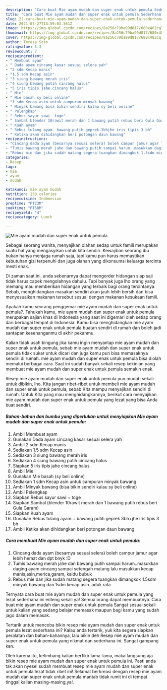 ```yaml
---
description: "Cara buat Mie ayam mudah dan super enak untuk pemula Sederhana Untuk Jualan"
title: "Cara buat Mie ayam mudah dan super enak untuk pemula Sederhana Untuk Jualan"
slug: 22-cara-buat-mie-ayam-mudah-dan-super-enak-untuk-pemula-sederhana-untuk-jualan
date: 2021-05-27T13:59:03.561Z
image: https://img-global.cpcdn.com/recipes/8a256c79ba99d817/680x482cq70/mie-ayam-mudah-dan-super-enak-untuk-pemula-foto-resep-utama.jpg
thumbnail: https://img-global.cpcdn.com/recipes/8a256c79ba99d817/680x482cq70/mie-ayam-mudah-dan-super-enak-untuk-pemula-foto-resep-utama.jpg
cover: https://img-global.cpcdn.com/recipes/8a256c79ba99d817/680x482cq70/mie-ayam-mudah-dan-super-enak-untuk-pemula-foto-resep-utama.jpg
author: Teresa Soto
ratingvalue: 3.3
reviewcount: 7
recipeingredient:
- " Membuat ayam"
- " Dada ayam cincang kasar sesuai selera yah"
- "2 sdm Kecap manis"
- "1.5 sdm Kecap asin"
- "3 siung bawang merah iris"
- "4 siung bawang putih cincang halus"
- "5 iris tipis jahe cincang halus"
- " Mie"
- " Mie basah sy beli online"
- "1 sdm Kecap asin untuk campuran minyak bawang"
- " Minyak bawang bisa bikin sendiri kalau sy beli online"
- " Pelengkap"
- " Rebus sayur sawi  toge"
- " Sambal blender 10rawit merah dan 1 bawang putih rebus beri Gula Garam"
- " Kuah ayam"
- " Rebus tulang ayam  bawang putih geprek 3bhjhe iris tipis 3 bh"
- " Ketika akan dihidangkan beri potongan daun bawang"
recipeinstructions:
- "Cincang dada ayam (besarnya sesuai selera) boleh campur jamur agar lebih hemat dan dpt bnyk :D"
- "Tumis bawang merah jahe dan bawang putih sampai harum..masukkan daging ayam cincang sampai setengah matang lalu masukkan kecap manis,asin,merica,garam, kaldu bubuk"
- "Rebus mie dan jika sudah matang segera tuangkan dimangkok 1.5sdm minyak bawang dan 1sdm kecap asin..aduk rata"
categories:
- Resep
tags:
- mie
- ayam
- mudah

katakunci: mie ayam mudah 
nutrition: 258 calories
recipecuisine: Indonesian
preptime: "PT23M"
cooktime: "PT58M"
recipeyield: "4"
recipecategory: Lunch

---
```



![Mie ayam mudah dan super enak untuk pemula](https://img-global.cpcdn.com/recipes/8a256c79ba99d817/680x482cq70/mie-ayam-mudah-dan-super-enak-untuk-pemula-foto-resep-utama.jpg)

Sebagai seorang wanita, menyajikan olahan sedap untuk famili merupakan suatu hal yang mengasyikan untuk kita sendiri. Kewajiban seorang ibu bukan hanya menjaga rumah saja, tapi kamu pun harus memastikan kebutuhan gizi terpenuhi dan juga olahan yang dikonsumsi keluarga tercinta mesti enak.

Di zaman  saat ini, anda sebenarnya dapat mengorder hidangan siap saji tidak harus capek mengolahnya dahulu. Tapi banyak juga lho orang yang memang mau memberikan hidangan yang terbaik bagi orang tercintanya. Sebab, menghidangkan masakan sendiri akan jauh lebih bersih dan bisa menyesuaikan makanan tersebut sesuai dengan makanan kesukaan famili. 



Apakah kamu seorang penggemar mie ayam mudah dan super enak untuk pemula?. Tahukah kamu, mie ayam mudah dan super enak untuk pemula merupakan sajian khas di Indonesia yang saat ini digemari oleh setiap orang dari berbagai tempat di Indonesia. Kamu bisa menghidangkan mie ayam mudah dan super enak untuk pemula buatan sendiri di rumah dan boleh jadi santapan kesenanganmu di akhir pekanmu.

Kalian tidak usah bingung jika kamu ingin menyantap mie ayam mudah dan super enak untuk pemula, sebab mie ayam mudah dan super enak untuk pemula tidak sukar untuk dicari dan juga kamu pun bisa memasaknya sendiri di rumah. mie ayam mudah dan super enak untuk pemula bisa diolah memalui berbagai cara. Saat ini sudah banyak sekali resep kekinian yang membuat mie ayam mudah dan super enak untuk pemula semakin enak.

Resep mie ayam mudah dan super enak untuk pemula pun mudah sekali untuk dibikin, lho. Kita jangan ribet-ribet untuk membeli mie ayam mudah dan super enak untuk pemula, sebab Kita mampu menyajikan sendiri di rumah. Untuk Kita yang mau menghidangkannya, berikut cara menyajikan mie ayam mudah dan super enak untuk pemula yang lezat yang bisa Anda buat sendiri.

<!--inarticleads1-->

##### Bahan-bahan dan bumbu yang diperlukan untuk menyiapkan Mie ayam mudah dan super enak untuk pemula:

1. Ambil  Membuat ayam
1. Gunakan  Dada ayam cincang kasar sesuai selera yah
1. Ambil 2 sdm Kecap manis
1. Sediakan 1.5 sdm Kecap asin
1. Sediakan 3 siung bawang merah iris
1. Sediakan 4 siung bawang putih cincang halus
1. Siapkan 5 iris tipis jahe cincang halus
1. Ambil  Mie
1. Gunakan  Mie basah (sy beli online)
1. Sediakan 1 sdm Kecap asin untuk campuran minyak bawang
1. Ambil  Minyak bawang (bisa bikin sendiri kalau sy beli online)
1. Ambil  Pelengkap
1. Siapkan  Rebus sayur sawi + toge
1. Siapkan  Sambal (blender 10rawit merah dan 1 bawang putih rebus beri Gula Garam)
1. Siapkan  Kuah ayam
1. Gunakan  Rebus tulang ayam + bawang putih geprek 3bh+jhe iris tipis 3 bh
1. Ambil  Ketika akan dihidangkan beri potongan daun bawang




<!--inarticleads2-->

##### Cara membuat Mie ayam mudah dan super enak untuk pemula:

1. Cincang dada ayam (besarnya sesuai selera) boleh campur jamur agar lebih hemat dan dpt bnyk :D
1. Tumis bawang merah jahe dan bawang putih sampai harum..masukkan daging ayam cincang sampai setengah matang lalu masukkan kecap manis,asin,merica,garam, kaldu bubuk
1. Rebus mie dan jika sudah matang segera tuangkan dimangkok 1.5sdm minyak bawang dan 1sdm kecap asin..aduk rata




Ternyata cara buat mie ayam mudah dan super enak untuk pemula yang lezat sederhana ini enteng sekali ya! Semua orang dapat membuatnya. Cara buat mie ayam mudah dan super enak untuk pemula Sangat sesuai sekali untuk kalian yang sedang belajar memasak maupun bagi kamu yang sudah jago dalam memasak.

Tertarik untuk mencoba bikin resep mie ayam mudah dan super enak untuk pemula lezat sederhana ini? Kalau anda tertarik, yuk kita segera siapkan peralatan dan bahan-bahannya, lalu bikin deh Resep mie ayam mudah dan super enak untuk pemula yang nikmat dan sederhana ini. Sangat gampang kan. 

Oleh karena itu, ketimbang kalian berfikir lama-lama, maka langsung aja bikin resep mie ayam mudah dan super enak untuk pemula ini. Pasti anda tak akan nyesel sudah membuat resep mie ayam mudah dan super enak untuk pemula lezat tidak ribet ini! Selamat berkreasi dengan resep mie ayam mudah dan super enak untuk pemula mantab tidak rumit ini di tempat tinggal kalian masing-masing,ya!.

